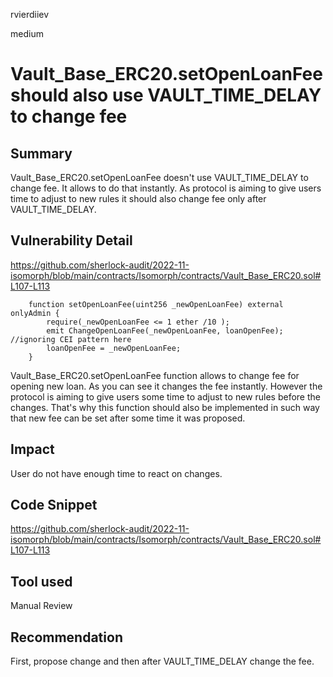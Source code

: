 rvierdiiev

medium

# Vault_Base_ERC20.setOpenLoanFee should also use VAULT_TIME_DELAY to change fee

## Summary
Vault_Base_ERC20.setOpenLoanFee doesn't use VAULT_TIME_DELAY to change fee. It allows to do that instantly. As protocol is aiming to give users time to adjust to new rules it should also change fee only after VAULT_TIME_DELAY.
## Vulnerability Detail
https://github.com/sherlock-audit/2022-11-isomorph/blob/main/contracts/Isomorph/contracts/Vault_Base_ERC20.sol#L107-L113
```solidity
    function setOpenLoanFee(uint256 _newOpenLoanFee) external onlyAdmin {
        require(_newOpenLoanFee <= 1 ether /10 ); 
        emit ChangeOpenLoanFee(_newOpenLoanFee, loanOpenFee); //ignoring CEI pattern here
        loanOpenFee = _newOpenLoanFee;
    }
```
Vault_Base_ERC20.setOpenLoanFee function allows to change fee for opening new loan. As you can see it changes the fee instantly. However the protocol is aiming to give users some time to adjust to new rules before the changes. That's why this function should also be implemented in such way that new fee can be set after some time it was proposed.
## Impact
User do not have enough time to react on changes.
## Code Snippet
https://github.com/sherlock-audit/2022-11-isomorph/blob/main/contracts/Isomorph/contracts/Vault_Base_ERC20.sol#L107-L113
## Tool used

Manual Review

## Recommendation
First, propose change and then after VAULT_TIME_DELAY change the fee.